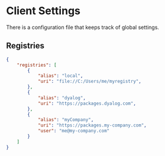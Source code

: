 # Client Settings

There is a configuration file that keeps track of global settings.

## Registries

```json
{
    "registries": [
        {
            "alias": "local",
            "uri": "file://C:/Users/me/myregistry",
        },
        {
            "alias": "dyalog",
            "uri": "https://packages.dyalog.com",
        },
        {
            "alias": "myCompany",
            "uri": "https://packages.my-company.com",
            "user": "me@my-company.com"
        }
    ]
}
```